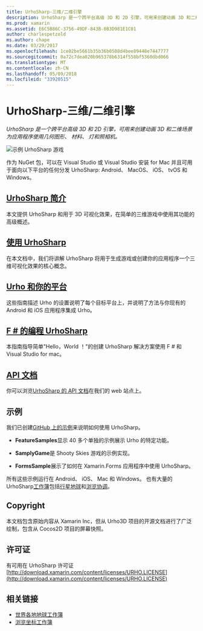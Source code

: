 ```yaml
---
title: UrhoSharp-三维/二维引擎
description: UrhoSharp 是一个跨平台高级 3D 和 2D 引擎，可用来创建动画 3D 和二维场景为应用程序使用几何图形、 材料、 灯和照相机。
ms.prod: xamarin
ms.assetid: E6C5B86C-3756-49DF-843B-0B3D981E1C01
author: charlespetzold
ms.author: chape
ms.date: 03/29/2017
ms.openlocfilehash: 1ce02be5661b35b36b0508d4bee89448e7447777
ms.sourcegitcommit: 0a72c7dea020b965378b6314f558bf5360dbd066
ms.translationtype: MT
ms.contentlocale: zh-CN
ms.lasthandoff: 05/09/2018
ms.locfileid: "33920515"
---
```

# <a name="urhosharp---3d2d-engine"></a>UrhoSharp-三维/二维引擎

_UrhoSharp 是一个跨平台高级 3D 和 2D 引擎，可用来创建动画 3D 和二维场景为应用程序使用几何图形、 材料、 灯和照相机。_

![示例 UrhoSharp 游戏](images/video.gif)

作为 NuGet 包，可以在 Visual Studio 或 Visual Studio 安装 for Mac 并且可用于面向以下平台的任何分发 UrhoSharp: Android、 MacOS、 iOS、 tvOS 和 Windows。

## <a name="an-introduction-to-urhosharpgraphics-gamesurhosharpintroductionmd"></a>[UrhoSharp 简介](~/graphics-games/urhosharp/introduction.md)

本文提供 UrhoSharp 和用于 3D 可视化效果，在简单的三维游戏中使用其功能的高级概述。

## <a name="using-urhosharpgraphics-gamesurhosharpusingmd"></a>[使用 UrhoSharp](~/graphics-games/urhosharp/using.md)

在本文档中，我们将讲解 UrhoSharp 将用于生成游戏或创建你的应用程序一个三维可视化效果的核心概念。

## <a name="urho-and-your-platformgraphics-gamesurhosharpplatformindexmd"></a>[Urho 和你的平台](~/graphics-games/urhosharp/platform/index.md)

这些指南描述 Urho 的设置说明了每个目标平台上，并说明了方法与你现有的 Android 和 iOS 应用程序集成 Urho。

## <a name="programming-urhosharp-with-fgraphics-gamesurhosharpfsharpmd"></a>[F # 的编程 UrhoSharp](~/graphics-games/urhosharp/fsharp.md)

本指南指导简单"Hello，World ！"的创建 UrhoSharp 解决方案使用 F # 和 Visual Studio for mac。

## <a name="api-documentationhttpsdeveloperxamarincomapirooturho"></a>[API 文档](https://developer.xamarin.com/api/root/Urho/)

你可以浏览[UrhoSharp 的 API 文档](https://developer.xamarin.com/api/root/Urho/)在我们的 web 站点上。

## <a name="samples"></a>示例

我们已创建[GitHub 上的示例](http://github.com/xamarin/urho-samples)来说明如何使用 UrhoSharp。

- **FeatureSamples**显示 40 多个单独的示例展示 Urho 的特定功能。

- **SamplyGame**是 Shooty Skies 游戏的示例实现。

- **FormsSample**展示了如何在 Xamarin.Forms 应用程序中使用 UrhoSharp。

所有这些示例运行在 Android、 iOS、 Mac 和 Windows。
也有大量的 UrhoSharp[工作簿](https://developer.xamarin.com/workbooks/)包括[行星地球](https://developer.xamarin.com/workbooks/graphics/urhosharp/planetearth/planetearth.workbook)和[浏览协调](https://developer.xamarin.com/workbooks/graphics/urhosharp/coordinates/ExploringUrhoCoordinates.workbook)。

## <a name="copyright"></a>Copyright

本文档包含原始内容从 Xamarin Inc，但从 Urho3D 项目的开源文档进行了广泛绘制，包含从 Cocos2D 项目的屏幕快照。

## <a name="license"></a>许可证

有可用在 UrhoSharp 许可证 [http://download.xamarin.com/content/licenses/URHO.LICENSE](http://download.xamarin.com/content/licenses/URHO.LICENSE)

## <a name="related-links"></a>相关链接

- [世界各地地球工作簿](https://developer.xamarin.com/workbooks/graphics/urhosharp/planetearth/planetearth.workbook)
- [浏览坐标工作簿](https://developer.xamarin.com/workbooks/graphics/urhosharp/coordinates/ExploringUrhoCoordinates.workbook)
